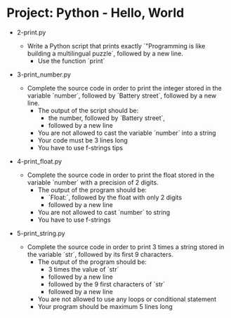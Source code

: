 # Project: Python - Hello, World

*   2-print.py
    - Write a Python script that prints exactly ´"Programming is like building a multilingual puzzle´, followed by a new line.
      - Use the function ´print´

*   3-print_number.py
    - Complete the source code in order to print the integer stored in the variable ´number´, followed by ´Battery street´, followed by a new line.
      - The output of the script should be:
        - the number, followed by ´Battery street´,
        - followed by a new line
      - You are not allowed to cast the variable ´number´ into a string
      - Your code must be 3 lines long
      - You have to use f-strings tips

*   4-print_float.py
    - Complete the source code in order to print the float stored in the variable ´number´ with a precision of 2 digits.
      - The output of the program should be:
        - ´Float:´, followed by the float with only 2 digits
        - followed by a new line
      - You are not allowed to cast ´number´ to string
      - You have to use f-strings

*   5-print_string.py
    - Complete the source code in order to print 3 times a string stored in the variable ´str´, followed by its first 9 characters.
      - The output of the program should be:
        - 3 times the value of ´str´
        - followed by a new line
        - followed by the 9 first characters of ´str´
        - followed by a new line
      - You are not allowed to use any loops or conditional statement
      - Your program should be maximum 5 lines long
